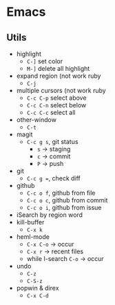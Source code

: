 Emacs
====

## Utils

- highlight
    - `C-]` set color
    - `M-]` delete all highlight
- expand region (not work ruby
    - `C-j`
- multiple cursors (not work ruby
    - `C-c C-p` select above
    - `C-c C-n` select below
    - `C-c C-c` select all
- other-window
    - `C-t`
- magit
    - `C-c g s`, git status
        - `s` -> staging
        - `c` -> commit
        - `P` -> push
- git
    - `C-c g =`, check diff
- github
    - `C-c o f`, github from file
    - `C-c o c`, github from commit
    - `C-c o i`, github from issue
- iSearch by region word
- kill-buffer
    - `C-x k`
- heml-mode
    - `C-x C-o` -> occur
    - `C-x r`   -> recent files
    - while I-search `C-o` -> occur
- undo
    - `C-z`
    - `C-S-z`
- popwin & direx
    - `C-x C-d`
